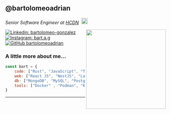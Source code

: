 <h2>@bartolomeoadrian
</h2>
<p><em>Senior Software Engineer at <a href="http://hcdn.gob.ar" target="_blank">HCDN</a></em>&nbsp;&nbsp;<img src="https://media.giphy.com/media/dX2gJzWxi4imwju4gm/giphy.gif" width="20"></p>

<img align='right' src="https://media.giphy.com/media/5eLDrEaRGHegx2FeF2/giphy.gif?cid=790b7611y1bzgstbivmd5bzc1r2uw7ypzv3tzcei65skolkg&ep=v1_stickers_search&rid=giphy.gif&ct=s" width="250">

[![Linkedin: bartolomeo-gonzalez](https://img.shields.io/badge/LinkedIn-0A66C2?style=flat&logo=linkedin&logoColor=white)](https://www.linkedin.com/in/bartolomeo-gonzalez/)
[![Instagram: bart.a.g](https://img.shields.io/badge/Instagram-E4405F?style=flat&logo=instagram&logoColor=white)](https://www.instagram.com/bart.a.g/)
[![GitHub bartolomeoadrian](https://img.shields.io/github/followers/bartolomeoadrian?label=follow&style=social)](https://github.com/bartolomeoadrian)


### A little more about me...  

```javascript
const bart = {
    code: ["Rust", "JavaScript", "TypeScript", "C", "Python", "Java", "PHP", "Bash"],
    web: ["React JS", "NestJS", "Laravel", "Slim", "HTML", "CSS", "SASS", "Twig"],
    db: ["MongoDB", "MySQL", "PostgreSQL", "Oracle DB", "SQL Server"],
    tools: ["Docker" , "Podman", "Kubernetes (K8s)", "Git", "NGINX", "Apache"],
}
```

---
